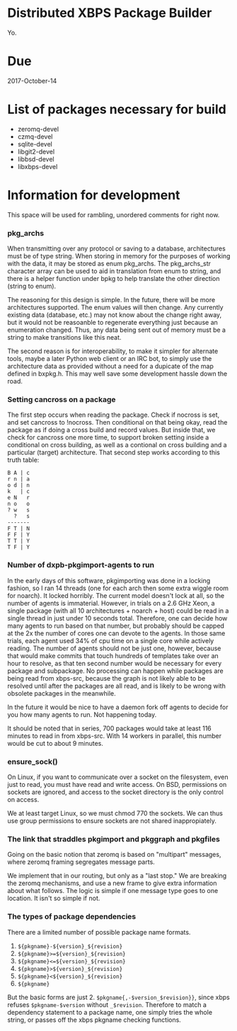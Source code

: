 # Distributed XBPS Package Builder

Yo.

# Due

2017-October-14

# List of packages necessary for build

- zeromq-devel
- czmq-devel
- sqlite-devel
- libgit2-devel
- libbsd-devel
- libxbps-devel

# Information for development

This space will be used for rambling, unordered comments for right now.

### pkg_archs

When transmitting over any protocol or saving to a database, architectures must
be of type string. When storing in memory for the purposes of working with the
data, it may be stored as enum pkg_archs. The pkg_archs_str character array
can be used to aid in translation from enum to string, and there is a helper
function under bpkg to help translate the other direction (string to enum).

The reasoning for this design is simple. In the future, there will be more
architectures supported. The enum values will then change. Any currently
existing data (database, etc.) may not know about the change right away,
but it would not be reasoanble to regenerate everything just because an
enumeration changed.  Thus, any data being sent out of memory must be a
string to make transitions like this neat.

The second reason is for interoperability, to make it simpler for alternate
tools, maybe a later Python web client or an IRC bot, to simply use the
architecture data as provided without a need for a dupicate of the map defined
in bxpkg.h. This may well save some development hassle down the road.

### Setting cancross on a package

The first step occurs when reading the package. Check if nocross is set, and
set cancross to !nocross. Then conditional on that being okay, read the package
as if doing a cross build and record values. But inside that, we check for
cancross one more time, to support broken setting inside a conditional on cross
building, as well as a contional on cross building and a particular (target)
architecture. That second step works according to this truth table:

```
B A | c
r n | a
o d | n
k   | c
e N   r
n o   o
? w   s
  ?   s
-------
F T | N
F F | Y
T T | Y
T F | Y
```

### Number of dxpb-pkgimport-agents to run

In the early days of this software, pkgimporting was done in a locking fashion,
so I ran 14 threads (one for each arch then some extra wiggle room for noarch).
It locked horribly. The current model doesn't lock at all, so the number of
agents is immaterial. However, in trials on a 2.6 GHz Xeon, a single package
(with all 10 architectures + noarch + host) could be read in a single thread in
just under 10 seconds total. Therefore, one can decide how many agents to run
based on that number, but probably should be capped at the 2x the number of
cores one can devote to the agents. In those same trials, each agent used 34%
of cpu time on a single core while actively reading. The number of agents
should not be just one, however, because that would make commits that touch
hundreds of templates take over an hour to resolve, as that ten second number
would be necessary for every package and subpackage. No processing can happen
while packages are being read from xbps-src, because the graph is not likely
able to be resolved until after the packages are all read, and is likely to be
wrong with obsolete packages in the meanwhile.

In the future it would be nice to have a daemon fork off agents to decide for
you how many agents to run. Not happening today.

It should be noted that in series, 700 packages would take at least 116 minutes
to read in from xbps-src. With 14 workers in parallel, this number would be cut
to about 9 minutes.

### ensure_sock()

On Linux, if you want to communicate over a socket on the filesystem, even just
to read, you must have read and write access. On BSD, permissions on sockets
are ignored, and access to the socket directory is the only control on access.

We at least target Linux, so we must chmod 770 the sockets. We can thus use
group permissions to ensure sockets are not shared inappropiately.

### The link that straddles pkgimport and pkggraph and pkgfiles

Going on the basic notion that zeromq is based on "multipart" messages, where
zeromq framing segregates message parts.

We implement that in our routing, but only as a "last stop." We are breaking
the zeromq mechanisms, and use a new frame to give extra information about what
follows. The logic is simple if one message type goes to one location. It isn't
so simple if not.

### The types of package dependencies

There are a limited number of possible package name formats.
1. `${pkgname}-${version}_${revision}`
1. `${pkgname}>=${version}_${revision}`
1. `${pkgname}<=${version}_${revision}`
1. `${pkgname}>${version}_${revision}`
1. `${pkgname}<${version}_${revision}`
1. `${pkgname}`

But the basic forms are just 2. `$pkgname{,-$version_$revision}}`, since xbps
refuses `$pkgname-$version` without `_$revision`.
Therefore to match a dependency statement to a package name, one simply tries
the whole string, or passes off the xbps pkgname checking functions.
